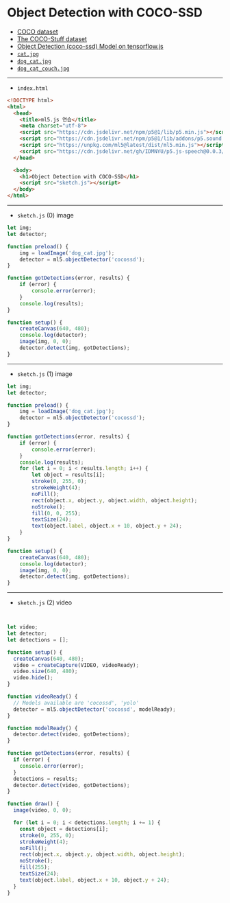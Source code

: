 # Object Detection with COCO-SSD

- [COCO dataset](https://cocodataset.org/#home)
- [The COCO-Stuff dataset](https://github.com/nightrome/cocostuff)
- [Object Detection (coco-ssd) Model on tensorflow.js](https://github.com/tensorflow/tfjs-models/tree/master/coco-ssd)
- [`cat.jpg`](https://terabox.com/s/1xD9vsL8EGFKeyHe4d1lLIg)
- [`dog_cat.jpg`](https://terabox.com/s/1UiKk8KSa4szGZuubC5Oxkg)
- [`dog_cat_couch.jpg`](https://terabox.com/s/1zYGM75UOUxZISQ0_JAFWKw)

---

- `index.html`

```html
<!DOCTYPE html>
<html>
  <head>
    <title>ml5.js 연습</title>
    <meta charset="utf-8">
    <script src="https://cdn.jsdelivr.net/npm/p5@1/lib/p5.min.js"></script>
    <script src="https://cdn.jsdelivr.net/npm/p5@1/lib/addons/p5.sound.min.js"></script>
    <script src="https://unpkg.com/ml5@latest/dist/ml5.min.js"></script>
    <script src="https://cdn.jsdelivr.net/gh/IDMNYU/p5.js-speech@0.0.3/lib/p5.speech.js"></script>
  </head>

  <body>
    <h1>Object Detection with COCO-SSD</h1>
    <script src="sketch.js"></script>
  </body>
</html>
```

---

- `sketch.js` (0) image

```javascript
let img;
let detector;

function preload() {
    img = loadImage('dog_cat.jpg');
    detector = ml5.objectDetector('cocossd');
}

function gotDetections(error, results) {
    if (error) {
        console.error(error);
    }
    console.log(results);
}

function setup() {
    createCanvas(640, 480);
    console.log(detector);
    image(img, 0, 0);
    detector.detect(img, gotDetections);
}
```

---

- `sketch.js` (1) image

```javascript
let img;
let detector;

function preload() {
    img = loadImage('dog_cat.jpg');
    detector = ml5.objectDetector('cocossd');
}

function gotDetections(error, results) {
    if (error) {
        console.error(error);
    }
    console.log(results);
    for (let i = 0; i < results.length; i++) {
        let object = results[i];
        stroke(0, 255, 0);
        strokeWeight(4);
        noFill();
        rect(object.x, object.y, object.width, object.height);
        noStroke();
        fill(0, 0, 255);
        textSize(24);
        text(object.label, object.x + 10, object.y + 24);
    }
}

function setup() {
    createCanvas(640, 480);
    console.log(detector);
    image(img, 0, 0);
    detector.detect(img, gotDetections);
}
```



---

- `sketch.js` (2) video

```javascript


let video;
let detector;
let detections = [];

function setup() {
  createCanvas(640, 480);
  video = createCapture(VIDEO, videoReady);
  video.size(640, 480);
  video.hide();
}

function videoReady() {
  // Models available are 'cocossd', 'yolo'
  detector = ml5.objectDetector('cocossd', modelReady);
}

function modelReady() {
  detector.detect(video, gotDetections);
}

function gotDetections(error, results) {
  if (error) {
    console.error(error);
  }
  detections = results;
  detector.detect(video, gotDetections);
}

function draw() {
  image(video, 0, 0);

  for (let i = 0; i < detections.length; i += 1) {
    const object = detections[i];
    stroke(0, 255, 0);
    strokeWeight(4);
    noFill();
    rect(object.x, object.y, object.width, object.height);
    noStroke();
    fill(255);
    textSize(24);
    text(object.label, object.x + 10, object.y + 24);
  }
}
```

